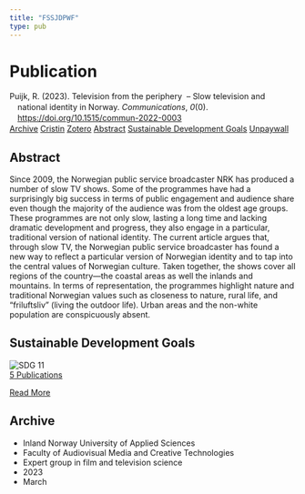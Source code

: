 ```yaml
---
title: "FSSJDPWF"
type: pub
---
```

<h1>Publication</h1>
<article id="csl-bib-container-FSSJDPWF" class="csl-bib-container">
  <div class="csl-bib-body" style="line-height: 1.35; padding-left: 1em; text-indent:-1em;">
  <div class="csl-entry">Puijk, R. (2023). Television from the periphery&#xA0; &#x2013; Slow television and national identity in Norway. <i>Communications</i>, <i>0</i>(0). <a href="https://doi.org/10.1515/commun-2022-0003">https://doi.org/10.1515/commun-2022-0003</a></div>
</div>
  <div class="csl-bib-buttons">
    <a href="#taxonomy-article-FSSJDPWF" class="csl-bib-button">Archive</a>
    <a href="https://app.cristin.no/results/show.jsf?id=2132096" alt="Cristin URL" class="csl-bib-button">Cristin</a>
    <a href="http://zotero.org/groups/5402882/items/FSSJDPWF" alt="Zotero URL" class="csl-bib-button">Zotero</a>
    <a href="#abstract-article-FSSJDPWF" class="csl-bib-button">Abstract</a>
    <a href="#sdg-article-FSSJDPWF" class="csl-bib-button">Sustainable Development Goals</a>
    <a href="https://doi.org/10.1515/commun-2022-0003" class="csl-bib-button">Unpaywall</a>
  </div>
  <div id="csl-bib-meta-container-FSSJDPWF"></div>
</article>
<div id="csl-bib-meta-FSSJDPWF" class="csl-bib-meta">
  <article id="abstract-article-FSSJDPWF" class="abstract-article">
    <h1>Abstract</h1>
    Since 2009, the Norwegian public service broadcaster NRK has produced a number of slow TV shows. Some of the programmes have had a surprisingly big success in terms of public engagement and audience share even though the majority of the audience was from the oldest age groups. These programmes are not only slow, lasting a long time and lacking dramatic development and progress, they also engage in a particular, traditional version of national identity. The current article argues that, through slow TV, the Norwegian public service broadcaster has found a new way to reflect a particular version of Norwegian identity and to tap into the central values of Norwegian culture. Taken together, the shows cover all regions of the country—the coastal areas as well the inlands and mountains. In terms of representation, the programmes highlight nature and traditional Norwegian values such as closeness to nature, rural life, and “friluftsliv” (living the outdoor life). Urban areas and the non-white population are conspicuously absent.
  </article>
  <article id="sdg-article-FSSJDPWF" class="sdg-article">
    <h1>Sustainable Development Goals</h1>
    <div class="sdg-container"><div id="sdg11" class="sdg"> <img src="{{< params subfolder >}}images/sdg/sdg11_en.png" class="image" alt="SDG 11"> <div class="sdg-overlay"> <a href="{{< params subfolder >}}en/archive/?sdg=11#archive" class="sdg-publication-count"><span>5</span> Publications</a> <p><a href="https://sdgs.un.org/goals/goal11" class="sdg-read-more">Read More</a></p> </div> </div></div>
  </article>
  <article id="taxonomy-article-FSSJDPWF" class="taxonomy-article">
    <h1>Archive</h1>
    <ul>
      <li>Inland Norway University of Applied Sciences</li>
      <li>Faculty of Audiovisual Media and Creative Technologies</li>
      <li>Expert group in film and television science</li>
      <li>2023</li>
      <li>March</li>
    </ul>
  </article>
</div>
